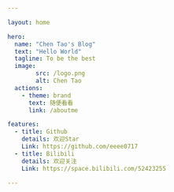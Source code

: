```yaml
---

layout: home

hero:
  name: "Chen Tao's Blog"
  text: "Hello World"
  tagline: To be the best
  image:
        src: /logo.png
        alt: Chen Tao
  actions:
    - theme: brand
      text: 随便看看
      link: /aboutme

features:
  - title: Github
    details: 欢迎Star
    Link: https://github.com/eeee0717
  - title: Bilibili
    details: 欢迎关注
    Link: https://space.bilibili.com/52423255

---
```


